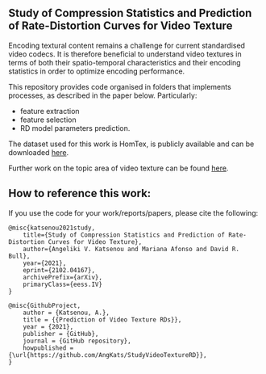 ## Study of Compression Statistics and Prediction of Rate-Distortion Curves for Video Texture

Encoding textural content remains a challenge for current standardised video codecs. It is therefore beneficial to understand video textures in terms of both their spatio-temporal characteristics and their encoding statistics in order to optimize encoding performance.

This repository provides code organised in folders that implements processes, as described in the paper below. Particularly:
- feature extraction 
- feature selection
- RD model parameters prediction.

The dataset used for this work is HomTex, is publicly available and can be downloaded [here](https://data.bristol.ac.uk/data/dataset/1h2kpxmxdhccf1gbi2pmvga6qp).

Further work on the topic area of video texture can be found [here](https://angkats.github.io/video-texture/).

## How to reference this work:
If you use the code for your work/reports/papers, please cite the following:
```
@misc{katsenou2021study,
    title={Study of Compression Statistics and Prediction of Rate-Distortion Curves for Video Texture}, 
    author={Angeliki V. Katsenou and Mariana Afonso and David R. Bull},
    year={2021},
    eprint={2102.04167},
    archivePrefix={arXiv},
    primaryClass={eess.IV}
}

@misc{GithubProject,
    author = {Katsenou, A.},
    title = {{Prediction of Video Texture RDs}},
    year = {2021},
    publisher = {GitHub},
    journal = {GitHub repository},
    howpublished = {\url{https://github.com/AngKats/StudyVideoTextureRD}},
}
```

